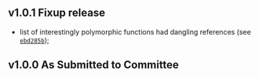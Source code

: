 
## v1.0.1 Fixup release

- list of interestingly polymorphic functions had dangling references (see [`ebd285b`](https://github.com/ulysses4ever/thesis-proposal/commit/ebd285b));

## v1.0.0 As Submitted to Committee
